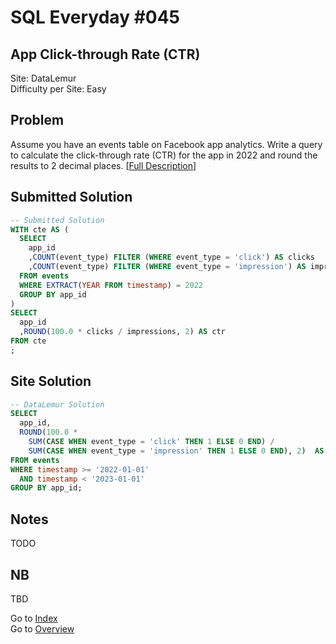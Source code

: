 # SQL Everyday \#045

## App Click-through Rate (CTR)

Site: DataLemur\
Difficulty per Site: Easy

## Problem

Assume you have an events table on Facebook app analytics. Write a query to calculate the click-through rate (CTR) for the app in 2022 and round the results to 2 decimal places. [[Full Description](https://datalemur.com/questions/click-through-rate)]

## Submitted Solution

```sql
-- Submitted Solution
WITH cte AS (
  SELECT 
    app_id
    ,COUNT(event_type) FILTER (WHERE event_type = 'click') AS clicks
    ,COUNT(event_type) FILTER (WHERE event_type = 'impression') AS impressions
  FROM events
  WHERE EXTRACT(YEAR FROM timestamp) = 2022
  GROUP BY app_id
)
SELECT 
  app_id
  ,ROUND(100.0 * clicks / impressions, 2) AS ctr
FROM cte
;
```

## Site Solution

```sql
-- DataLemur Solution 
SELECT
  app_id,
  ROUND(100.0 *
    SUM(CASE WHEN event_type = 'click' THEN 1 ELSE 0 END) /
    SUM(CASE WHEN event_type = 'impression' THEN 1 ELSE 0 END), 2)  AS ctr_rate
FROM events
WHERE timestamp >= '2022-01-01' 
  AND timestamp < '2023-01-01'
GROUP BY app_id;
```

## Notes

TODO

## NB

TBD

Go to [Index](../?tab=readme-ov-file#index)\
Go to [Overview](../?tab=readme-ov-file)
